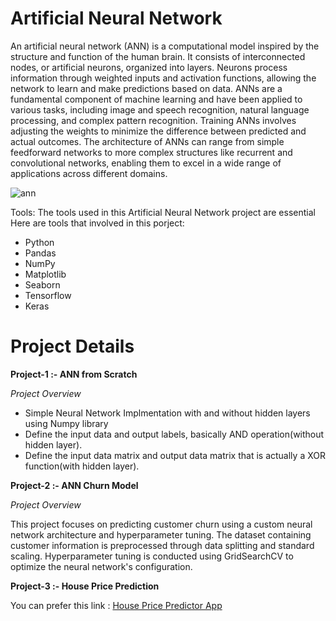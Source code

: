 # Artificial Neural Network

An artificial neural network (ANN) is a computational model inspired by the structure and function of the human brain. It consists of interconnected nodes, or artificial neurons, organized into layers. Neurons process information through weighted inputs and activation functions, allowing the network to learn and make predictions based on data. ANNs are a fundamental component of machine learning and have been applied to various tasks, including image and speech recognition, natural language processing, and complex pattern recognition. Training ANNs involves adjusting the weights to minimize the difference between predicted and actual outcomes. The architecture of ANNs can range from simple feedforward networks to more complex structures like recurrent and convolutional networks, enabling them to excel in a wide range of applications across different domains.

![ann](https://github.com/JAbhi09/Data-Science/assets/143057373/3742231c-46b6-4a63-9d7c-bb89da10666b)

Tools: The tools used in this Artificial Neural Network project are essential Here are tools that involved in this porject:

- Python
- Pandas
- NumPy
- Matplotlib
- Seaborn
- Tensorflow
- Keras

# Project Details


**Project-1 :- ANN from Scratch**

*Project Overview*

- Simple Neural Network Implmentation with and without hidden layers using Numpy library
- Define the input data and output labels, basically AND operation(without hidden layer).
- Define the input data matrix and output data matrix that is actually a XOR function(with hidden layer).

**Project-2 :- ANN Churn Model**

*Project Overview*

This project focuses on predicting customer churn using a custom neural network architecture and hyperparameter tuning. The dataset containing customer information is preprocessed through data splitting and standard scaling. Hyperparameter tuning is conducted using GridSearchCV to optimize the neural network's configuration. 
  
**Project-3 :- House Price Prediction**

You can prefer this link : [House Price Predictor App](https://github.com/JAbhi09/house-price-predictor-app)
